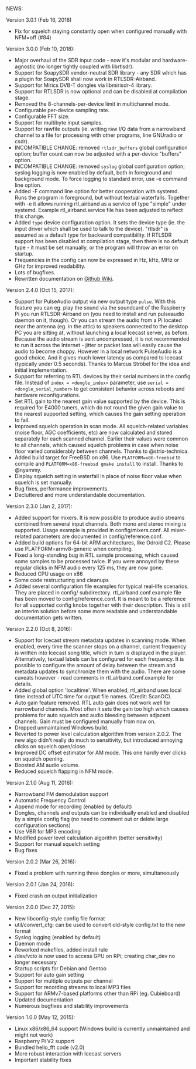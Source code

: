 NEWS:

Version 3.0.1 (Feb 16, 2018)
 * Fix for squelch staying constantly open when configured manually
   with NFM=off (#84)

Version 3.0.0 (Feb 10, 2018):
 * Major overhaul of the SDR input code - now it's modular and
   hardware-agnostic (no longer tightly coupled with librtlsdr).
 * Support for SoapySDR vendor-neutral SDR library - any SDR which has
   a plugin for SoapySDR shall now work in RTLSDR-Airband.
 * Support for Mirics DVB-T dongles via libmirisdr-4 library.
 * Support for RTLSDR is now optional and can be disabled at compilation
   stage.
 * Removed the 8-channels-per-device limit in multichannel mode.
 * Configurable per-device sampling rate.
 * Configurable FFT size.
 * Support for multibyte input samples.
 * Support for rawfile outputs (ie. writing raw I/Q data from a
   narrowband channel to a file for processing with other programs,
   line GNUradio or csdr).
 * INCOMPATIBLE CHANGE: removed `rtlsdr_buffers` global configuration
   option; buffer count can now be adjusted with a per-device
   "buffers" option.
 * INCOMPATIBLE CHANGE: removed `syslog` global configuration option;
   syslog logging is now enabled by default, both in foreground and
   background mode. To force logging to standard error, use -e command
   line option.
 * Added -F command line option for better cooperation with systemd.
   Runs the program in foreground, but without textual waterfalls.
   Together with -e it allows running rtl_airband as a service of type
   "simple" under systemd. Example rtl_airband.service file has been
   adjusted to reflect this change.
 * Added `type` device configuration option. It sets the device type
   (ie. the input driver which shall be used to talk to the device).
   "rtlsdr" is assumed as a default type for backward compatibility.
   If RTLSDR support has been disabled at compilation stage, then
   there is no default type - it must be set manually, or the program
   will throw an error on startup.
 * Frequencies in the config can now be expressed in Hz, kHz, MHz or GHz
   for improved readability.
 * Lots of bugfixes.
 * Rewritten documentation on [Github Wiki](https://github.com/szpajder/RTLSDR-Airband/wiki).

Version 2.4.0 (Oct 15, 2017):
 * Support for PulseAudio output via new output type `pulse`. With this
   feature you can eg. play the sound via the soundcard of the Raspberry
   Pi you run RTLSDR-Airband on (you need to install and run pulseaudio
   daemon on it, though). Or you can stream the audio from a Pi located
   near the antenna (eg. in the attic) to speakers connected to the desktop
   PC you are sitting at, without launching a local Icecast server,
   as before. Because the audio stream is sent uncompressed, it is
   not recommended to run it across the Internet - jitter or packet loss
   will easily cause the audio to become choppy. However in a local network
   PulseAudio is a good choice. And it gives much lower latency as compared
   to Icecast (typically under 0.5 seconds). Thanks to Marcus Ströbel
   for the idea and initial implementation.
 * Support for referring to RTL devices by their serial numbers in the
   config file. Instead of `index = <dongle_index>` parameter, use `serial =
   <dongle_serial_number>` to get consistent behavior across reboots
   and hardware reconfigurations.
 * Set RTL gain to the nearest gain value supported by the device. This is
   required for E4000 tuners, which do not round the given gain value to
   the nearest supported setting, which causes the gain setting operation
   to fail.
 * Improved squelch operation in scan mode. All squelch-related variables
   (noise floor, AGC coefficients, etc) are now calculated and stored
   separately for each scanned channel. Earlier their values were common
   to all channels, which caused squelch problems in case when noise floor
   varied considerably between channels. Thanks to @strix-technica.
 * Added build target for FreeBSD on x86. Use `PLATFORM=x86-freebsd` to
   compile and `PLATFORM=x86-freebsd gmake install` to install. Thanks
   to @nyammy.
 * Display squelch setting in waterfall in place of noise floor value when
   squelch is set manually.
 * Bug fixes, performance improvements.
 * Decluttered and more understandable documentation.

Version 2.3.0 (Jan 2, 2017):
 * Added support for mixers. It is now possible to produce audio streams
   combined from several input channels. Both mono and stereo mixing is
   supported. Usage example is provided in config/mixers.conf. All
   mixer-related parameters are documented in config/reference.conf.
 * Added build options for 64-bit ARM architectures, like Odroid C2.
   Please use PLATFORM=armv8-generic when compiling.
 * Fixed a long-standing bug in RTL sample processing, which caused some
   samples to be processed twice. If you were annoyed by these regular
   clicks in NFM audio every 125 ms, they are now gone.
 * Reduced CPU usage on x86
 * Some code restructuring and cleanups
 * Added several configuration file examples for typical real-life
   scenarios. They are placed in config/ subdirectory. rtl_airband.conf.example
   file has been moved to config/reference.conf. It is meant to be a reference
   for all supported config knobs together with their description. This is
   still an interim solution before some more readable and understandable
   documentation gets written.

Version 2.2.0 (Oct 8, 2016):
 * Support for Icecast stream metadata updates in scanning mode. When enabled,
   every time the scanner stops on a channel, current frequency is written into
   Icecast song title, which in turn is displayed in the player. Alternatively,
   textual labels can be configured for each frequency. It is possible
   to configure the amount of delay between the stream and metadata updates to
   synchronize them with the audio. There are some caveats however - read
   comments in rtl_airband.conf.example for details.
 * Added global option 'localtime'. When enabled, rtl_airband uses local time
   instead of UTC time for output file names. (Credit: ScanOC).
 * Auto gain feature removed. RTL auto gain does not work well for narrowband
   channels. Most often it sets the gain too high which causes problems for
   auto squelch and audio bleeding between adjacent channels. Gain must be
   configured manually from now on.
 * Dropped unmaintained Windows build.
 * Reverted to power level calculation algorithm from version 2.0.2. The new
   algo didn't really do much to sensitivity, but introduced annoying clicks
   on squelch open/close.
 * Improved DC offset estimator for AM mode. This one hardly ever clicks
   on squelch opening.
 * Boosted AM audio volume.
 * Reduced squelch flapping in NFM mode.

Version 2.1.0 (Aug 11, 2016):
 * Narrowband FM demodulation support
 * Automatic Frequency Control
 * Append mode for recording (enabled by default)
 * Dongles, channels and outputs can be individually enabled and disabled
   by a simple config flag (no need to comment out or delete large
   configuration sections)
 * Use VBR for MP3 encoding
 * Modified power level calculation algorithm (better sensitivity)
 * Support for manual squelch setting
 * Bug fixes

Version 2.0.2 (Mar 26, 2016):
 * Fixed a problem with running three dongles or more, simultaneously

Version 2.0.1 (Jan 24, 2016):
 * Fixed crash on output initialization

Version 2.0.0 (Dec 27, 2015):
 * New libconfig-style config file format
 * util/convert_cfg: can be used to convert old-style config.txt to the new format
 * Syslog logging (enabled by default)
 * Daemon mode
 * Reworked makefiles, added install rule
 * /dev/vcio is now used to access GPU on RPi; creating char_dev no longer necessary
 * Startup scripts for Debian and Gentoo
 * Support for auto gain setting
 * Support for multiple outputs per channel
 * Support for recording streams to local MP3 files
 * Support for ARMv7-based platforms other than RPi (eg. Cubieboard)
 * Updated documentation
 * Numerous bugfixes and stability improvements

Version 1.0.0 (May 12, 2015):
 * Linux x86/x86_64 support (Windows build is currently unmaintained and might not work)
 * Raspberry Pi V2 support
 * Bundled hello_fft code (v2.0)
 * More robust interaction with Icecast servers
 * Important stability fixes
